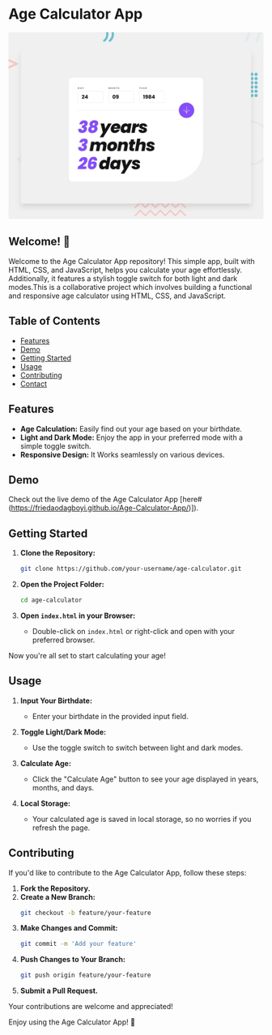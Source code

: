 # Age Calculator App 

![Design preview for the Age calculator app coding challenge](./design/desktop-preview.jpg)

## Welcome! 👋


Welcome to the Age Calculator App repository! This simple app, built with HTML, CSS, and JavaScript, helps you calculate your age effortlessly. Additionally, it features a stylish toggle switch for both light and dark modes.This is a collaborative project which involves building a functional and responsive age calculator using HTML, CSS, and JavaScript.

## Table of Contents

- [Features](#features)
- [Demo](#demo)
- [Getting Started](#getting-started)
- [Usage](#usage)
- [Contributing](#contributing)
- [Contact](#contact)

## Features

- **Age Calculation:** Easily find out your age based on your birthdate.
- **Light and Dark Mode:** Enjoy the app in your preferred mode with a simple toggle switch.
- **Responsive Design:** It Works seamlessly on various devices.

## Demo

Check out the live demo of the Age Calculator App [here#(https://friedaodagboyi.github.io/Age-Calculator-App/)]).

## Getting Started

1. **Clone the Repository:**
   ```bash
   git clone https://github.com/your-username/age-calculator.git
   ```

2. **Open the Project Folder:**
   ```bash
   cd age-calculator
   ```

3. **Open `index.html` in your Browser:**
   - Double-click on `index.html` or right-click and open with your preferred browser.

Now you're all set to start calculating your age!

## Usage

1. **Input Your Birthdate:**
   - Enter your birthdate in the provided input field.

2. **Toggle Light/Dark Mode:**
   - Use the toggle switch to switch between light and dark modes.

3. **Calculate Age:**
   - Click the "Calculate Age" button to see your age displayed in years, months, and days.

4. **Local Storage:**
   - Your calculated age is saved in local storage, so no worries if you refresh the page.

## Contributing

If you'd like to contribute to the Age Calculator App, follow these steps:

1. **Fork the Repository.**
2. **Create a New Branch:**
   ```bash
   git checkout -b feature/your-feature
   ```
3. **Make Changes and Commit:**
   ```bash
   git commit -m 'Add your feature'
   ```
4. **Push Changes to Your Branch:**
   ```bash
   git push origin feature/your-feature
   ```
5. **Submit a Pull Request.**

Your contributions are welcome and appreciated!


Enjoy using the Age Calculator App! 🚀
